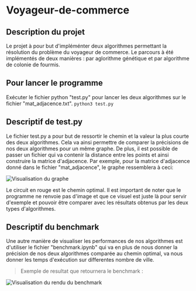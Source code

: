 # Voyageur-de-commerce

## Description du projet

Le projet à pour but d'impléménter deux algorithmes permettant la résolution du problème du voyageur de commerce. Le parcours à été implémentés de deux manières : par aglorithme génétique et par algorithme de colonie de fourmis.


## Pour lancer le programme
Exécuter le fichier python "test.py" pour lancer les deux algorithmes sur le fichier "mat_adjacence.txt".
```python3 test.py```

## Descriptif de test.py

Le fichier test.py a pour but de ressortir le chemin et la valeur la plus courte des deux algorithmes. Cela va ainsi permettre de comparer la précisions de nos deux algorithmes pour un même graphe.
De plus, il est possible de passer un fichier qui va contenir la distance entre les points et ainsi construire la matrice d'adjacence.
Par exemple, pour la matrice d'adjacence donné dans le fichier "mat_adjacence", le graphe ressemblera à ceci:

![Visualisation du graphe](graphe.png)

Le circuit en rouge est le chemin optimal. Il est important de noter que le programme ne renvoie pas d'image et que ce visuel est juste là pour servir d'exemple et pouvoir être comparer avec les résultats obtenus par les deux types d'algorithmes.

## Descriptif du benchmark

Une autre manière de visualiser les performances de nos algorithmes est d'utiliser le fichier "benchmark.ipynb" qui va en plus de nous donner la précision de nos deux algorithmes comparée au chemin optimal, va nous donner les temps d'exécution sur differentes nombre de ville. 
> Exemple de resultat que retournera le benchmark :

![Visualisation du rendu du benchmark](benchmark_10_indiv.png)

